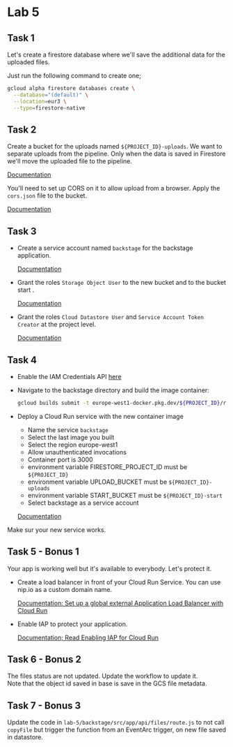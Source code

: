 # Lab 5

## Task 1

Let's create a firestore database where we'll save the additional data for the uploaded files.

Just run the following command to create one;

```bash
gcloud alpha firestore databases create \
  --database="(default)" \
  --location=eur3 \
  --type=firestore-native
```

## Task 2

Create a bucket for the uploads named `${PROJECT_ID}-uploads`. We want to separate uploads from the pipeline.
Only when the data is saved in Firestore we'll move the uploaded file to the pipeline.

[Documentation](https://cloud.google.com/storage/docs/creating-buckets#storage-create-bucket-console)

You'll need to set up CORS on it to allow upload from a browser. Apply the `cors.json` file to the bucket.

[Documentation](https://cloud.google.com/storage/docs/using-cors#console)

## Task 3

- Create a service account named `backstage` for the backstage application.

  [Documentation](https://cloud.google.com/iam/docs/service-accounts-create#creating)

- Grant the roles `Storage Object User` to the new bucket and to the bucket start .

  [Documentation](https://cloud.google.com/storage/docs/access-control/using-iam-permissions)

- Grant the roles `Cloud Datastore User` and `Service Account Token Creator` at the project level.

  [Documentation](https://cloud.google.com/iam/docs/granting-changing-revoking-access)

## Task 4

- Enable the IAM Credentials API [here](https://console.cloud.google.com/apis/library/iamcredentials.googleapis.com)

- Navigate to the backstage directory and build the image container:

  ```bash
  gcloud builds submit -t europe-west1-docker.pkg.dev/${PROJECT_ID}/repository/backstage
  ```

- Deploy a Cloud Run service with the new container image

  - Name the service `backstage`
  - Select the last image you built
  - Select the region europe-west1
  - Allow unauthenticated invocations
  - Container port is 3000
  - environment variable FIRESTORE_PROJECT_ID must be `${PROJECT_ID}`
  - environment variable UPLOAD_BUCKET must be `${PROJECT_ID}-uploads`
  - environment variable START_BUCKET must be `${PROJECT_ID}-start`
  - Select backstage as a service account

  [Documentation](https://cloud.google.com/run/docs/deploying#service)

Make sur your new service works.

## Task 5 - Bonus 1

Your app is working well but it's available to everybody. Let's protect it.

- Create a load balancer in front of your Cloud Run Service. You can use nip.io as a custom domain name.

  [Documentation: Set up a global external Application Load Balancer with Cloud Run](https://cloud.google.com/load-balancing/docs/https/setup-global-ext-https-serverless)

- Enable IAP to protect your application.

  [Documentation; Read Enabling IAP for Cloud Run](https://cloud.google.com/iap/docs/enabling-cloud-run)

## Task 6 - Bonus 2

The files status are not updated. Update the workflow to update it.<br />
Note that the object id saved in base is save in the GCS file metadata.

## Task 7 - Bonus 3

Update the code in `lab-5/backstage/src/app/api/files/route.js` to not call `copyFile` but trigger the function from an EventArc trigger, on new file saved in datastore.
